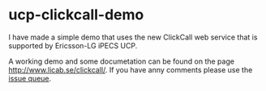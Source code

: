 ucp-clickcall-demo
===========

I have made a simple demo that uses the new ClickCall web service that is supported by Ericsson-LG iPECS UCP.

A working demo and some documetation can be found on the page http://www.licab.se/clickcall/. If you have anny comments please use the [issue queue](https://github.com/ropaolle/ucp-clickcall-demo/issues).
